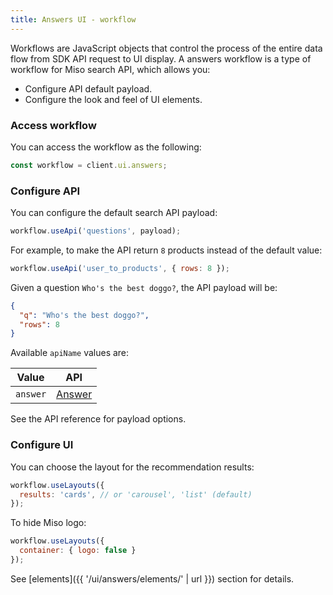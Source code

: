 ```yaml
---
title: Answers UI - workflow
---
```


Workflows are JavaScript objects that control the process of the entire data flow from SDK API request to UI display. A answers workflow is a type of workflow for Miso search API, which allows you:

* Configure API default payload.
* Configure the look and feel of UI elements.

### Access workflow

You can access the workflow as the following:

```js
const workflow = client.ui.answers;
```

### Configure API

You can configure the default search API payload:

```js
workflow.useApi('questions', payload);
```

For example, to make the API return `8` products instead of the default value:

```js
workflow.useApi('user_to_products', { rows: 8 });
```

Given a question `Who's the best doggo?`, the API payload will be:

```json
{
  "q": "Who's the best doggo?",
  "rows": 8
}
```

Available `apiName` values are:

<table class="table">
  <thead>
    <tr>
      <th scope="col">Value</th>
      <th scope="col">API</th>
    </tr>
  </thead>
  <tbody>
    <tr>
      <td><code>answer</code></td>
      <td>
        <a href="{{ '/sdk/answers/answer/' | url }}">Answer</a>
      </td>
    </tr>
  </tbody>
</table>

See the API reference for payload options.

### Configure UI

You can choose the layout for the recommendation results:

```js
workflow.useLayouts({
  results: 'cards', // or 'carousel', 'list' (default)
});
```

To hide Miso logo:

```js
workflow.useLayouts({
  container: { logo: false }
});
```

See [elements]({{ '/ui/answers/elements/' | url }}) section for details.

